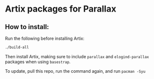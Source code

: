 # Artix packages for Parallax

## How to install:
Run the following before installing Artix:
```sh
./build-all
```

Then install Artix, making sure to include `parallax` and `elogind-parallax` packages when using `basestrap`.<br>

To update, pull this repo, run the command again, and run `pacman -Syu`
